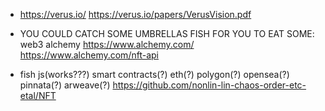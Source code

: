  * https://verus.io/ https://verus.io/papers/VerusVision.pdf

 * YOU COULD CATCH SOME UMBRELLAS FISH FOR YOU TO EAT SOME: web3 alchemy https://www.alchemy.com/ https://www.alchemy.com/nft-api
 * fish js(works???) smart contracts(?) eth(?) polygon(?) opensea(?) pinnata(?) arweave(?) https://github.com/nonlin-lin-chaos-order-etc-etal/NFT
